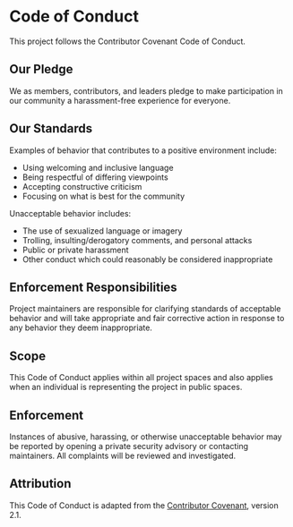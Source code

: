 # Code of Conduct

This project follows the Contributor Covenant Code of Conduct.

## Our Pledge

We as members, contributors, and leaders pledge to make participation in our community a harassment-free experience for everyone.

## Our Standards

Examples of behavior that contributes to a positive environment include:
- Using welcoming and inclusive language
- Being respectful of differing viewpoints
- Accepting constructive criticism
- Focusing on what is best for the community

Unacceptable behavior includes:
- The use of sexualized language or imagery
- Trolling, insulting/derogatory comments, and personal attacks
- Public or private harassment
- Other conduct which could reasonably be considered inappropriate

## Enforcement Responsibilities

Project maintainers are responsible for clarifying standards of acceptable behavior and will take appropriate and fair corrective action in response to any behavior they deem inappropriate.

## Scope

This Code of Conduct applies within all project spaces and also applies when an individual is representing the project in public spaces.

## Enforcement

Instances of abusive, harassing, or otherwise unacceptable behavior may be reported by opening a private security advisory or contacting maintainers. All complaints will be reviewed and investigated.

## Attribution

This Code of Conduct is adapted from the [Contributor Covenant][homepage], version 2.1.

[homepage]: https://www.contributor-covenant.org
